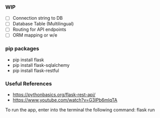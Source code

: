 ### WIP
- [ ] Connection string to DB
- [ ] Database Table (Multilingual)
- [ ] Routing for API endpoints
- [ ] ORM mapping or w/e

### pip packages
- pip install flask
- pip install flask-sqlalchemy
- pip install flask-restful

### Useful References
- https://pythonbasics.org/flask-rest-api/
- https://www.youtube.com/watch?v=G3lPb6mlqTA

To run the app, enter into the terminal the following command: 
flask run